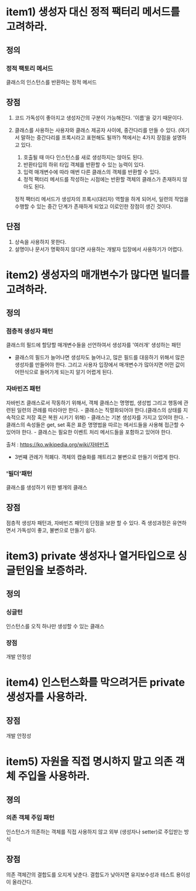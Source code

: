 # item1) 생성자 대신 정적 팩터리 메서드를 고려하라.

## 정의
### 정적 팩토리 메서드
클래스의 인스턴스를 반환하는 정적 메서드

## 장점
1. 코드 가독성이 좋아지고 생성자간의 구분이 가능해진다. '이름'을 갖기 때문이다.
2. 클래스를 사용하는 사용자와 클래스 제공자 사이에, 중간다리를 만들 수 있다. (여기서 말하는 중간다리를 프록시라고 표현해도 될까?) 
    책에서는 4가지 장점을 설명하고 있다. 
        
	1. 호출될 때 마다 인스턴스를 새로 생성하지는 않아도 된다.
	2. 반환타입의 하위 타입 객체를 반환할 수 있는 능력이 있다.
	3. 입력 매개변수에 따라 매번 다른 클래스의 객체를 반환할 수 있다.
	4. 정적 팩터리 메서드를 작성하는 시점에는 반환할 객체의 클래스가 존재하지 않아도 된다.
    
    정적 팩터리 메서드가 생성자의 프록시(대리자) 역할을 하게 되어서, 일련의 작업을 수행할 수 있는 중간 단계가 존재하게 되었고 이로인한 장점이 생긴 것이다.

## 단점
1. 상속을 사용하지 못한다.
2. 설명이나 문서가 명확하지 않다면 사용하는 개발자 입장에서 사용하기가 어렵다.

# item2) 생성자의 매개변수가 많다면 빌더를 고려하라.

## 정의
### 점층적 생성자 패턴
클래스의 필드에 할당할 매개변수들을 선언하여서 생성자를 '여러개' 생성하는 패턴
- 클래스의 필드가 늘어나면 생성자도 늘어나고, 많은 필드를 대응하기 위해서 많은 생성자를 만들어야 한다. 그리고 사용자 입장에서 매개변수가 많아지면 어떤 값이 어떤식으로 들어가게 되는지 알기 어렵게 된다.

### 자바빈즈 패턴
자바빈즈 클래스로서 작동하기 위해서, 객체 클래스는 명명법, 생성법 그리고 행동에 관련된 일련의 관례를 따라야만 한다.
	- 클래스는 직렬화되어야 한다.(클래스의 상태를 지속적으로 저장 혹은 복원 시키기 위해)
	- 클래스는 기본 생성자를 가지고 있어야 한다.
	- 클래스의 속성들은 get, set 혹은 표준 명명법을 따르는 메서드들을 사용해 접근할 수 있어야 한다.
	- 클래스는 필요한 이벤트 처리 메서드들을 포함하고 있어야 한다.

출처 : https://ko.wikipedia.org/wiki/자바빈즈

- 3번쨰 관례가 적폐다. 객체의 캡슐화를 깨트리고 불변으로 만들기 어렵게 한다.

### '빌더'패턴
클래스를 생성하기 위한 별개의 클래스

## 장점
점층적 생성자 패턴과, 자바빈즈 패턴의 단점을 보완 할 수 있다. 즉 생성과정은 유연하면서 가독성이 좋고, 불변으로 만들기 쉽다.

# item3) private 생성자나 열거타입으로 싱글턴임을 보증하라.

## 정의
### 싱글턴
인스턴스를 오직 하나만 생성할 수 있는 클래스

### 장점
개발 안정성

# item4) 인스턴스화를 막으려거든 private 생성자를 사용하라.

## 장점
개발 안정성

# item5) 자원을 직접 명시하지 말고 의존 객체 주입을 사용하라.

## 졍의
### 의존 객체 주입 패턴
인스턴스가 의존하는 객체를 직접 사용하지 않고 외부 (생성자나 setter)로 주입받는 방식

## 장점
의존 객체간의 결합도를 오지게 낮춘다.
결합도가 낮아지면 유지보수성과 테스트 용이성이 올라간다.

